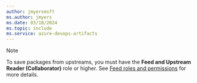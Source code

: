```yaml
---
author: jmyersmsft
ms.author: jmyers
ms.date: 03/18/2024
ms.topic: include
ms.service: azure-devops-artifacts
---
```


> [!NOTE]
> To save packages from upstreams, you must have the **Feed and Upstream Reader (Collaborator)** role or higher. See [Feed roles and permissions](../feeds/feed-permissions.md#feed-roles-and-permissions) for more details.
